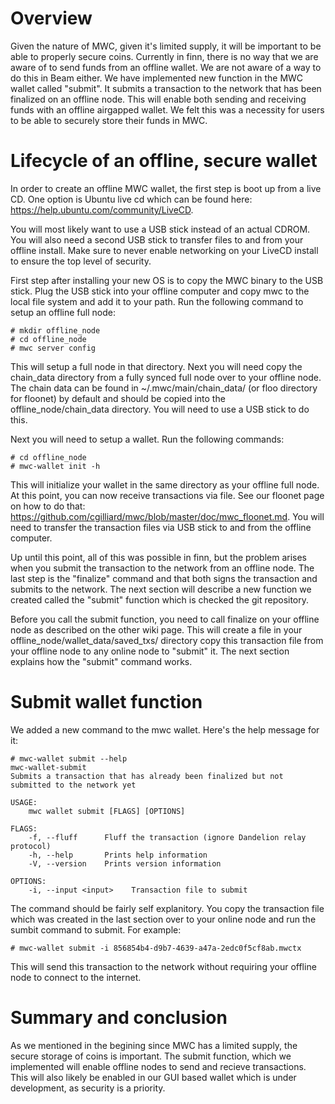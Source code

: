 # Overview #

Given the nature of MWC, given it's limited supply, it will be important to be able to properly secure coins. Currently in
finn, there is no way that we are aware of to send funds from an offline wallet. We are not aware of a way to do this in
Beam either. We have implemented new function in the MWC wallet called "submit". It submits a transaction to the network
that has been finalized on an offline node. This will enable both sending and receiving funds with an offline airgapped
wallet. We felt this was a necessity for users to be able to securely store their funds in MWC.

# Lifecycle of an offline, secure wallet #

In order to create an offline MWC wallet, the first step is boot up from a live CD. One option is Ubuntu live cd which can
be found here: https://help.ubuntu.com/community/LiveCD.

You will most likely want to use a USB stick instead of an actual CDROM. You will also need a second USB stick to transfer
files to and from your offline install. Make sure to never enable networking on your LiveCD install to ensure the top level
of security.

First step after installing your new OS is to copy the MWC binary to the USB stick. Plug the USB stick into your offline
computer and copy mwc to the local file system and add it to your path. Run the following command to setup an offline full
node:

```
# mkdir offline_node
# cd offline_node
# mwc server config
```

This will setup a full node in that directory. Next you will need copy the chain_data directory from a fully synced full node
over to your offline node. The chain data can be found in ~/.mwc/main/chain_data/ (or floo directory for floonet) by default
and should be copied into the offline_node/chain_data directory. You will need to use a USB stick to do this.

Next you will need to setup a wallet. Run the following commands:

```
# cd offline_node
# mwc-wallet init -h
```

This will initialize your wallet in the same directory as your offline full node. At this point, you can now receive
transactions via file. See our floonet page on how to do that:
https://github.com/cgilliard/mwc/blob/master/doc/mwc_floonet.md. You will need to transfer the transaction files via USB
stick to and from the offline computer.

Up until this point, all of this was possible in finn, but the problem arises when you submit the transaction to the network
from an offline node. The last step is the "finalize" command and that both signs the transaction and submits to the network.
The next section will describe a new function we created called the "submit" function which is checked the git repository.

Before you call the submit function, you need to call finalize on your offline node as described on the other wiki page. This
will create a file in your offline_node/wallet_data/saved_txs/ directory copy this transaction file from your offline node
to any online node to "submit" it. The next section explains how the "submit" command works.

# Submit wallet function #

We added a new command to the mwc wallet. Here's the help message for it:

```
# mwc-wallet submit --help
mwc-wallet-submit 
Submits a transaction that has already been finalized but not submitted to the network yet

USAGE:
    mwc wallet submit [FLAGS] [OPTIONS]

FLAGS:
    -f, --fluff      Fluff the transaction (ignore Dandelion relay protocol)
    -h, --help       Prints help information
    -V, --version    Prints version information

OPTIONS:
    -i, --input <input>    Transaction file to submit
```

The command should be fairly self explanitory. You copy the transaction file which was created in the last section over to
your online node and run the sumbit command to submit. For example:

```
# mwc-wallet submit -i 856854b4-d9b7-4639-a47a-2edc0f5cf8ab.mwctx
```

This will send this transaction to the network without requiring your offline node to connect to the internet.

# Summary and conclusion #

As we mentioned in the begining since MWC has a limited supply, the secure storage of coins is important. The submit function,
which we implemented will enable offline nodes to send and recieve transactions. This will also likely be enabled in our GUI
based wallet which is under development, as security is a priority.
